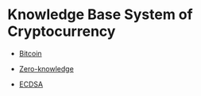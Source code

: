# Knowledge Base System of Cryptocurrency


* [Bitcoin](bitcoin.md)

* [Zero-knowledge](zero-knowledge.md)

* [ECDSA](ECDSA.md)
